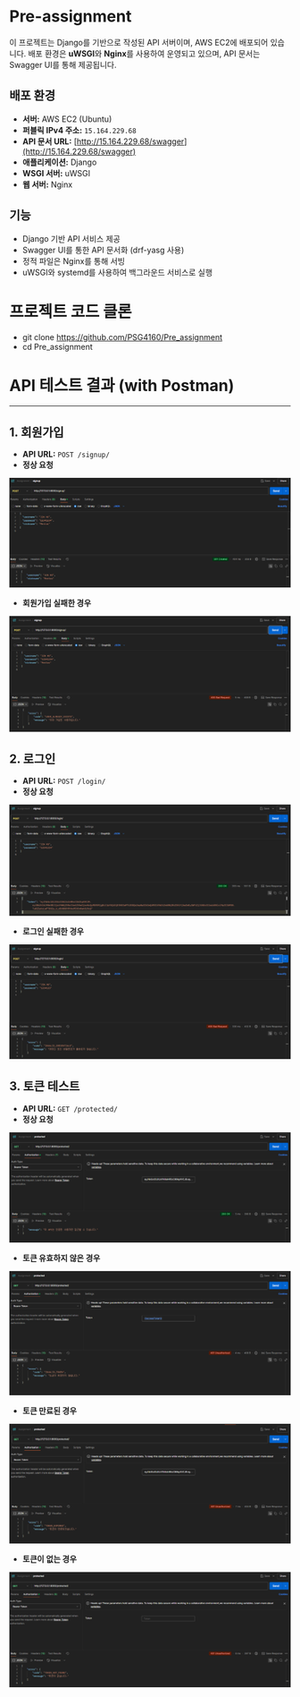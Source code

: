 # Pre-assignment


이 프로젝트는 Django를 기반으로 작성된 API 서버이며, AWS EC2에 배포되어 있습니다.
배포 환경은 **uWSGI**와 **Nginx**를 사용하여 운영되고 있으며, API 문서는 Swagger UI를 통해 제공됩니다.

## 배포 환경

- **서버:** AWS EC2 (Ubuntu)
- **퍼블릭 IPv4 주소:** `15.164.229.68`
- **API 문서 URL:** [http://15.164.229.68/swagger](http://15.164.229.68/swagger)
- **애플리케이션:** Django
- **WSGI 서버:** uWSGI
- **웹 서버:** Nginx

## 기능

- Django 기반 API 서비스 제공
- Swagger UI를 통한 API 문서화 (drf-yasg 사용)
- 정적 파일은 Nginx를 통해 서빙
- uWSGI와 systemd를 사용하여 백그라운드 서비스로 실행


# 프로젝트 코드 클론 
- git clone https://github.com/PSG4160/Pre_assignment
- cd Pre_assignment


# API 테스트 결과 (with Postman)

---

## 1. 회원가입

- **API URL:** `POST /signup/` 
- **정상 요청** 


![정상적 회원가입 결과](screenshots/signup_s.png)

- **회원가입 실패한 경우** 


![실패](screenshots/signup_f.png)

## 2. 로그인

- **API URL:** `POST /login/` 
- **정상 요청**


![정상적 로그인 결과](screenshots/login_s.png)

- **로그인 실패한 경우** 


![실패](screenshots/login_f.png)

## 3. 토큰 테스트

- **API URL:** `GET /protected/` 
- **정상 요청**


![정상 결과](screenshots/token_ok.png)

- **토큰 유효하지 않은 경우** 


![실패](screenshots/token_non.png)

- **토큰 만료된 경우** 


![실패](screenshots/token_ex.png)

- **토큰이 없는 경우** 


![실패](screenshots/token_x.png)